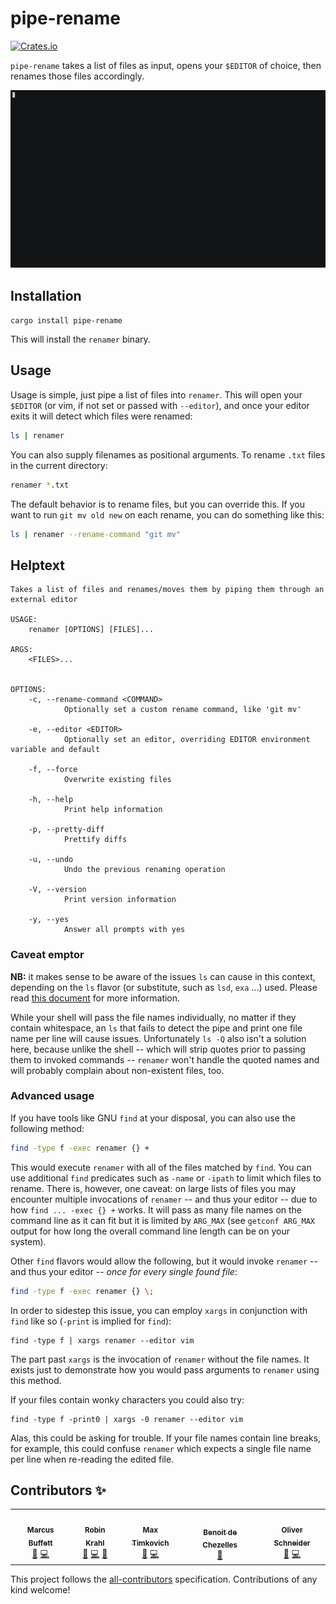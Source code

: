 # pipe-rename

[![Crates.io](https://img.shields.io/crates/v/pipe-rename)](https://crates.io/crates/pipe-rename)

`pipe-rename` takes a list of files as input, opens your `$EDITOR` of choice, then
renames those files accordingly.

![](renamer.gif)

## Installation

`cargo install pipe-rename`

This will install the `renamer` binary.

## Usage

Usage is simple, just pipe a list of files into `renamer`. This will open your
`$EDITOR` (or vim, if not set or passed with `--editor`), and once your editor
exits it will detect which files were renamed:

```bash
ls | renamer
```

You can also supply filenames as positional arguments. To rename `.txt` files
in the current directory:

```bash
renamer *.txt
```

The default behavior is to rename files, but you can override this. If you want
to run `git mv old new` on each rename, you can do something like this:

```bash
ls | renamer --rename-command "git mv"
```

## Helptext

```
Takes a list of files and renames/moves them by piping them through an external editor

USAGE:
    renamer [OPTIONS] [FILES]...

ARGS:
    <FILES>...


OPTIONS:
    -c, --rename-command <COMMAND>
            Optionally set a custom rename command, like 'git mv'

    -e, --editor <EDITOR>
            Optionally set an editor, overriding EDITOR environment variable and default

    -f, --force
            Overwrite existing files

    -h, --help
            Print help information

    -p, --pretty-diff
            Prettify diffs

    -u, --undo
            Undo the previous renaming operation

    -V, --version
            Print version information

    -y, --yes
            Answer all prompts with yes
```

### Caveat emptor

**NB:** it makes sense to be aware of the issues `ls` can cause in this
context, depending on the `ls` flavor (or substitute, such as `lsd`, `exa`
...) used. Please read [this document](https://web.archive.org/web/20230102124738/http://mywiki.wooledge.org/ParsingLs)
for more information.

While your shell will pass the file names individually, no matter if they
contain whitespace, an `ls` that fails to detect the pipe and print one file
name per line will cause issues. Unfortunately `ls -Q` also isn't a solution
here, because unlike the shell -- which will strip quotes prior to passing
them to invoked commands -- `renamer` won't handle the quoted names and will
probably complain about non-existent files, too.

### Advanced usage

If you have tools like GNU `find` at your disposal, you can also use the
following method:

```bash
find -type f -exec renamer {} +
```

This would execute `renamer` with all of the files matched by `find`. You can
use additional `find` predicates such as `-name` or `-ipath` to limit which
files to rename. There is, however, one caveat: on large lists of files you
may encounter multiple invocations of `renamer` -- and thus your editor -- due
to how `find ... -exec {} +` works. It will pass as many file names on the
command line as it can fit but it is limited by `ARG_MAX` (see `getconf ARG_MAX`
output for how long the overall command line length can be on your system).

Other `find` flavors would allow the following, but it would invoke `renamer`
-- and thus your editor -- *once for every single found file*:

```bash
find -type f -exec renamer {} \;
```

In order to sidestep this issue, you can employ `xargs` in conjunction with
`find` like so (`-print` is implied for `find`):

```
find -type f | xargs renamer --editor vim
```

The part past `xargs` is the invocation of `renamer` without the file names.
It exists just to demonstrate how you would pass arguments to `renamer` using
this method.

If your files contain wonky characters you could also try:

```
find -type f -print0 | xargs -0 renamer --editor vim
```

Alas, this could be asking for trouble. If your file names contain line breaks,
for example, this could confuse `renamer` which expects a single file name per
line when re-reading the edited file.

## Contributors ✨

<!-- ALL-CONTRIBUTORS-LIST:START - Do not remove or modify this section -->
<!-- prettier-ignore-start -->
<!-- markdownlint-disable -->
<table>
  <tr>
    <td align="center"><a href="https://mbuffett.com/"><img src="https://avatars3.githubusercontent.com/u/1834328?v=4?s=100" width="100px;" alt=""/><br /><sub><b>Marcus Buffett</b></sub></a><br /><a href="#ideas-marcusbuffett" title="Ideas, Planning, & Feedback">🤔</a> <a href="https://github.com/marcusbuffett/pipe-rename/commits?author=marcusbuffett" title="Code">💻</a></td>
    <td align="center"><a href="https://git.ireas.org/"><img src="https://avatars2.githubusercontent.com/u/165115?v=4?s=100" width="100px;" alt=""/><br /><sub><b>Robin Krahl</b></sub></a><br /><a href="#ideas-robinkrahl" title="Ideas, Planning, & Feedback">🤔</a> <a href="https://github.com/marcusbuffett/pipe-rename/commits?author=robinkrahl" title="Code">💻</a> <a href="https://github.com/marcusbuffett/pipe-rename/issues?q=author%3Arobinkrahl" title="Bug reports">🐛</a></td>
    <td align="center"><a href="https://timkovi.ch/"><img src="https://avatars.githubusercontent.com/u/651077?v=4?s=100" width="100px;" alt=""/><br /><sub><b>Max Timkovich</b></sub></a><br /><a href="#ideas-mtimkovich" title="Ideas, Planning, & Feedback">🤔</a> <a href="https://github.com/marcusbuffett/pipe-rename/commits?author=mtimkovich" title="Code">💻</a></td>
    <td align="center"><a href="https://github.com/bew"><img src="https://avatars.githubusercontent.com/u/9730330?v=4?s=100" width="100px;" alt=""/><br /><sub><b>Benoit de Chezelles</b></sub></a><br /><a href="#ideas-bew" title="Ideas, Planning, & Feedback">🤔</a></td>
    <td align="center"><a href="https://assarbad.net/"><img src="https://avatars.githubusercontent.com/u/3238620?v=4?s=100" width="100px;" alt=""/><br /><sub><b>Oliver Schneider</b></sub></a><br /><a href="#ideas-assarbad" title="Ideas, Planning, & Feedback">🤔</a> <a href="https://github.com/marcusbuffett/pipe-rename/commits?author=assarbad" title="Code">💻</a></td>
  </tr>
</table>

<!-- markdownlint-restore -->
<!-- prettier-ignore-end -->

<!-- ALL-CONTRIBUTORS-LIST:END -->

This project follows the [all-contributors](https://github.com/all-contributors/all-contributors) specification. Contributions of any kind welcome!
